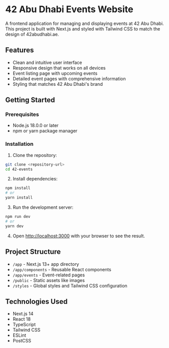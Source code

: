 # 42 Abu Dhabi Events Website

A frontend application for managing and displaying events at 42 Abu Dhabi. This project is built with Next.js and styled with Tailwind CSS to match the design of 42abudhabi.ae.

## Features

- Clean and intuitive user interface
- Responsive design that works on all devices
- Event listing page with upcoming events
- Detailed event pages with comprehensive information
- Styling that matches 42 Abu Dhabi's brand

## Getting Started

### Prerequisites

- Node.js 18.0.0 or later
- npm or yarn package manager

### Installation

1. Clone the repository:
```bash
git clone <repository-url>
cd 42-events
```

2. Install dependencies:
```bash
npm install
# or
yarn install
```

3. Run the development server:
```bash
npm run dev
# or
yarn dev
```

4. Open [http://localhost:3000](http://localhost:3000) with your browser to see the result.

## Project Structure

- `/app` - Next.js 13+ app directory
- `/app/components` - Reusable React components
- `/app/events` - Event-related pages
- `/public` - Static assets like images
- `/styles` - Global styles and Tailwind CSS configuration

## Technologies Used

- Next.js 14
- React 18
- TypeScript
- Tailwind CSS
- ESLint
- PostCSS 